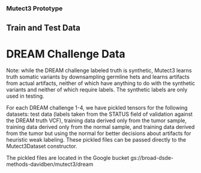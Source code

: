 ### Mutect3 Prototype

## Train and Test Data

# DREAM Challenge Data
Note: while the DREAM challenge labeled truth is synthetic, Mutect3 learns truth somatic variants by downsampling germline hets and learns artifacts from actual artifacts, neither of which have anything to do with the synthetic variants and neither of which require labels.  The synthetic labels are only used in testing.

For each DREAM challenge 1-4, we have pickled tensors for the following datasets: test data (labels taken from the STATUS field of validation against the DREAM truth VCF), training data derived only from the tumor sample, training data derived only from the normal sample, and training data derived from the tumor but using the normal for better decisions about artifacts for heuristic weak labeling.  These pickled files can be passed directly to the Mutect3Dataset constructor.

The pickled files are located in the Google bucket gs://broad-dsde-methods-davidben/mutect3/dream
